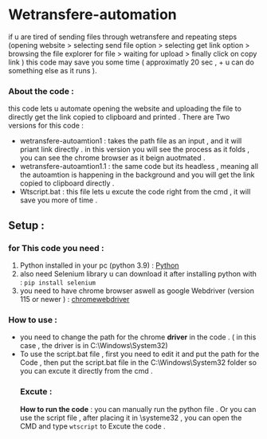 # Wetransfere-automation
if u are tired of sending files through wetransfere and repeating steps (opening website > selecting send file option > selecting get link option > browsing the file explorer for file > waiting for upload > finally click on copy link )
this code may save you some time ( approximatly 20 sec , + u can do something else as it runs ). 
### About the code : 
this code lets u automate opening the website and uploading the file to directly get the link copied to clipboard and printed . 
There are Two versions for this code : 
  - wetransfere-autoamtion1 : takes the path file as an input , and it will priant link directly . in this version you will see the process as it folds , you can see the chrome browser as it beign auotmated . 
  - wetransfere-autoamtion1.1 : the same code but its headless , meaning all the autoamtion is happening in the background and you will get the link copied to clipboard directly .
  - Wtscript.bat : this file lets u excute the code right from the cmd , it will save you more of time .
## Setup :
### **for This code you need** : 
1.  Python installed in your pc (python 3.9) : [Python](https://www.python.org/downloads/release/python-3918/)
2.  also need Selenium library u can download it after installing python with : `pip install selenium`
3.  you need to have chrome browser aswell as google Webdriver (version 115 or newer ) : [chromewebdriver](https://googlechromelabs.github.io/chrome-for-testing/)
### **How to use** :
- you need to change the path for the chrome **driver** in the code . ( in this case , the driver is in C:\Windows\System32)
- To use the script.bat file , first you need to edit it and put the path for the Code , then put the script.bat file in the C:\Windows\System32 folder so you can excute it directly from the cmd .
  ### Excute :
  **How to run the code** : 
you can manually run the python file . Or
you can use the script file , after placing it in \systeme32 , you can open the CMD and type `wtscript` to Excute the code . 


